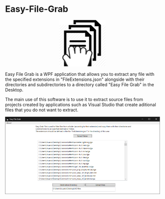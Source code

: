 # Easy-File-Grab

<p align="center">
  <img src="easy_file_grab.png">
</p>

Easy File Grab is a WPF application that allows you to extract any file with the specified extensions in "FileExtensions.json" alongside with their directories and subdirectories to a directory called "Easy File Grab" in the Desktop.

The main use of this software is to use it to extract source files from projects created by applications such as Visual Studio that create aditional files that you do not want to extract.

![alt text](Easy_File_Grab_Screenshot.png)
